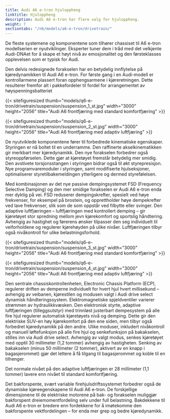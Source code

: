 ```yaml
---
title: Audi A6 e-tron hjuloppheng
linktitle: Hjuloppheng
description: Audi A6 e-tron har flere valg for hjuloppheng.
weight: 7
sectiontabs: "/nb/models/a6-e-tron/drivetrain/"
---
```


De fleste systemene og komponentene som tilhører chassiset til A6 e-tron modellserien er nyutviklinger. Eksperter tuner dem i tråd med det velkjente Audi-DNAet for å skape et høyt nivå av emosjonalitet og den førsteklasses opplevelsen som er typisk for Audi.

Den delvis redesignede forakselen har en betydelig innflytelse på kjøredynamikken til Audi A6 e-tron. For første gang i en Audi-modell er kontrollarmene plassert foran opphengsarmene i kjøreretningen. Dette resulterer fremfor alt i pakkefordeler til fordel for arrangementet av høyspenningsbatteriet

{{< sitefiguresized thumb="models/q6-e-tron/drivetrain/suspension/suspension_1_st.jpg" width="3000" height="2056" title="Audi A6 frontfjæring med standard komfortfjæring" >}}

{{< sitefiguresized thumb="models/q6-e-tron/drivetrain/suspension/suspension_2_st.jpg" width="3000" height="2056" title="Audi A6 frontfjæring med adaptiv luftfjæring" >}}

De nyutviklede komponentene fører til forbedrede kinematiske egenskaper. Styringen er nå boltet til en underramme. Den raffinerte akselkinematikken gir merkbart mer kjøredynamikk. Den nye forakselen forbedrer også styreoppførselen. Dette gjør at kjøretøyet fremstår betydelig mer smidig. Den avstivete torsjonsstangen i styringen bidrar også til økt styrepresisjon. Nye programvaremoduler i styringen, samt modifiserte hjulseksjoner, optimaliserer styretilbakemeldingen ytterligere og dermed styrefølelsen.

Med kombinasjonen av det nye passive dempingsystemet FSD (Frequency Selective Damping) og den mer smidige forakselen er Audi A6 e-tron enda mer dyktig på vei. FSD reduserer dempingskrefter, spesielt ved høye frekvenser, for eksempel på brostein, og opprettholder høye dempekrefter ved lave frekvenser, slik som de som oppstår ved filbytte eller svinger. Den adaptive luftfjæringen – luftfjæringen med kontrollert demping – gir kjøretøyet stor spredning mellom jevn kjørekomfort og sportslig håndtering. Avhengig av hastighet og førerens ønsker tilpasser den seg individuelt til veiforholdene og regulerer kjørehøyden på ulike nivåer. Luftfjæringen tilbyr også nivåkontroll for ulike belastningsforhold.

{{< sitefiguresized thumb="models/q6-e-tron/drivetrain/suspension/suspension_3_st.jpg" width="3000" height="2056" title="Audi A6 frontfjæring med standard komfortfjæring" >}}

{{< sitefiguresized thumb="models/q6-e-tron/drivetrain/suspension/suspension_4_st.jpg" width="3000" height="2056" title="Audi A6 frontfjæring med adaptiv luftfjæring" >}}

Den sentrale chassiskontrollenheten, Electronic Chassis Platform (ECP), regulerer driften av demperne individuelt for hvert hjul hvert millisekund – avhengig av veibanen, kjørestilen og modusen valgt i Audi drive select dynamisk håndteringssystem. Elektromagnetiske spjeldventiler varierer strømmen av hydraulikkvæsken. Den elektronisk styrte, adaptive luftfjæringen (tilleggsutstyr) med trinnløst justerbart dempesystem på alle fire hjul regulerer automatisk kjøretøyets nivå og demping. Dette gir den elektriske SUV-en høy kjørekomfort på den ene siden, men tilbyr også forbedret kjøredynamikk på den andre. Ulike moduser, inkludert nivåkontroll og manuell løftefunksjon på alle fire hjul og senkefunksjon på bakakselen, stilles inn via Audi drive select. Avhengig av valgt modus, senkes kjøretøyet med opptil 30 millimeter (1,2 tommer) avhengig av hastigheten. Senking av bakakselen (minus 50 millimeter (2 tommer), aktivert av en knapp i bagasjerommet) gjør det lettere å få tilgang til bagasjerommet og koble til en tilhenger.

Det normale nivået på den adaptive luftfjæringen er 28 millimeter (1,1 tommer) lavere enn nivået til standard komfortfjæring.

Det bakforspente, svært variable firehjulsdriftssystemet forbedrer også de dynamiske kjøreegenskapene til Audi A6 e-tron. De forskjellige dimensjonene til de elektriske motorene på bak- og forakselen muliggjør bakforspent dreiemomentfordeling selv under full belastning. Bakdekkene til Audi A6 e-tron er bredere enn fordekkene for å imøtekomme den bakforspente vektfordelingen – for enda mer grep og bedre kjøredynamikk.